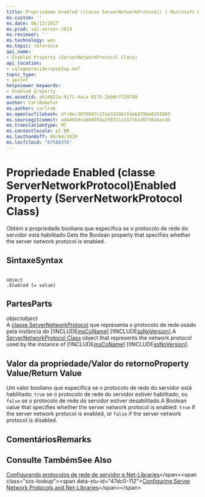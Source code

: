 ```yaml
---
title: Propriedade Enabled (classe ServerNetworkProtocol) | Microsoft Docs
ms.custom: ''
ms.date: 06/13/2017
ms.prod: sql-server-2014
ms.reviewer: ''
ms.technology: wmi
ms.topic: reference
api_name:
- Enabled Property (ServerNetworkProtocol Class)
api_location:
- sqlmgmproviderxpsp2up.mof
topic_type:
- apiref
helpviewer_keywords:
- Enabled property
ms.assetid: a514822a-91f1-4aca-9175-2b96cff29700
author: CarlRabeler
ms.author: carlrab
ms.openlocfilehash: 4fc9ec3079847c231e331063fda6d78bb0255983
ms.sourcegitcommit: ad4d92dce894592a259721a1571b1d8736abacdb
ms.translationtype: MT
ms.contentlocale: pt-BR
ms.lasthandoff: 08/04/2020
ms.locfileid: "87568376"
---
```

# <a name="enabled-property-servernetworkprotocol-class"></a><span data-ttu-id="47dc0-102">Propriedade Enabled (classe ServerNetworkProtocol)</span><span class="sxs-lookup"><span data-stu-id="47dc0-102">Enabled Property (ServerNetworkProtocol Class)</span></span>
  <span data-ttu-id="47dc0-103">Obtém a propriedade booliana que especifica se o protocolo de rede do servidor está habilitado.</span><span class="sxs-lookup"><span data-stu-id="47dc0-103">Gets the Boolean property that specifies whether the server network protocol is enabled.</span></span>  
  
## <a name="syntax"></a><span data-ttu-id="47dc0-104">Sintaxe</span><span class="sxs-lookup"><span data-stu-id="47dc0-104">Syntax</span></span>  
  
```  
  
object  
.Enabled [= value]  
```  
  
## <a name="parts"></a><span data-ttu-id="47dc0-105">Partes</span><span class="sxs-lookup"><span data-stu-id="47dc0-105">Parts</span></span>  
 <span data-ttu-id="47dc0-106">*object*</span><span class="sxs-lookup"><span data-stu-id="47dc0-106">*object*</span></span>  
 <span data-ttu-id="47dc0-107">A [classe ServerNetworkProtocol](servernetworkprotocol-class.md) que representa o protocolo de rede usado pela instância do [!INCLUDE[msCoName](../../../includes/msconame-md.md)] [!INCLUDE[ssNoVersion](../../../includes/ssnoversion-md.md)].</span><span class="sxs-lookup"><span data-stu-id="47dc0-107">A [ServerNetworkProtocol Class](servernetworkprotocol-class.md) object that represents the network protocol used by the instance of [!INCLUDE[msCoName](../../../includes/msconame-md.md)] [!INCLUDE[ssNoVersion](../../../includes/ssnoversion-md.md)].</span></span>  
  
## <a name="property-valuereturn-value"></a><span data-ttu-id="47dc0-108">Valor da propriedade/Valor do retorno</span><span class="sxs-lookup"><span data-stu-id="47dc0-108">Property Value/Return Value</span></span>  
 <span data-ttu-id="47dc0-109">Um valor booliano que especifica se o protocolo de rede do servidor está habilitado: `true` se o protocolo de rede do servidor estiver habilitado, ou `false` se o protocolo de rede do servidor estiver desabilitado.</span><span class="sxs-lookup"><span data-stu-id="47dc0-109">A Boolean value that specifies whether the server network protocol is enabled: `true` if the server network protocol is enabled, or `false` if the server network protocol is disabled.</span></span>  
  
## <a name="remarks"></a><span data-ttu-id="47dc0-110">Comentários</span><span class="sxs-lookup"><span data-stu-id="47dc0-110">Remarks</span></span>  
  
## <a name="see-also"></a><span data-ttu-id="47dc0-111">Consulte Também</span><span class="sxs-lookup"><span data-stu-id="47dc0-111">See Also</span></span>  
 <span data-ttu-id="47dc0-112">[Configurando protocolos de rede de servidor e Net-Libraries](https://msdn.microsoft.com/library/ms177485\(v=sql.100\).aspx)</span><span class="sxs-lookup"><span data-stu-id="47dc0-112">[Configuring Server Network Protocols and Net-Libraries](https://msdn.microsoft.com/library/ms177485\(v=sql.100\).aspx)</span></span>  
  
  
